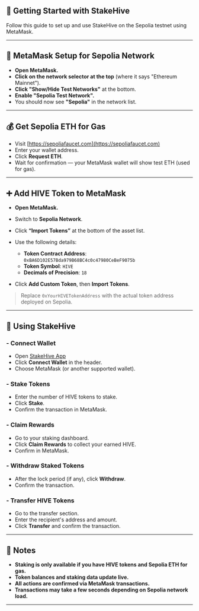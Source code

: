 ## 🧭 Getting Started with StakeHive

Follow this guide to set up and use StakeHive on the Sepolia testnet using MetaMask.

---

## 🔧 MetaMask Setup for Sepolia Network

- **Open MetaMask.**
- **Click on the network selector at the top** (where it says "Ethereum Mainnet").
- **Click "Show/Hide Test Networks"** at the bottom.
- **Enable "Sepolia Test Network".**
- You should now see **"Sepolia"** in the network list.

---

## 💰 Get Sepolia ETH for Gas

- Visit [https://sepoliafaucet.com](https://sepoliafaucet.com)
- Enter your wallet address.
- Click **Request ETH**.
- Wait for confirmation — your MetaMask wallet will show test ETH (used for gas).

---

## ➕ Add HIVE Token to MetaMask

- **Open MetaMask.**
- Switch to **Sepolia Network**.
- Click **“Import Tokens”** at the bottom of the asset list.
- Use the following details:

  - **Token Contract Address**: `0xBA6D102E57Bda979B68BC4c0c47980CeBeF9075b`
  - **Token Symbol**: `HIVE`
  - **Decimals of Precision**: `18`

- Click **Add Custom Token**, then **Import Tokens**.

> Replace `0xYourHIVETokenAddress` with the actual token address deployed on Sepolia.

---

## 🔄 Using StakeHive

### - **Connect Wallet**

- Open [StakeHive App](https://stakehive-defi-dapp.netlify.app/)
- Click **Connect Wallet** in the header.
- Choose MetaMask (or another supported wallet).

### - **Stake Tokens**

- Enter the number of HIVE tokens to stake.
- Click **Stake**.
- Confirm the transaction in MetaMask.

### - **Claim Rewards**

- Go to your staking dashboard.
- Click **Claim Rewards** to collect your earned HIVE.
- Confirm in MetaMask.

### - **Withdraw Staked Tokens**

- After the lock period (if any), click **Withdraw**.
- Confirm the transaction.

### - **Transfer HIVE Tokens**

- Go to the transfer section.
- Enter the recipient's address and amount.
- Click **Transfer** and confirm the transaction.

---

## 📝 Notes

- **Staking is only available if you have HIVE tokens and Sepolia ETH for gas.**
- **Token balances and staking data update live.**
- **All actions are confirmed via MetaMask transactions.**
- **Transactions may take a few seconds depending on Sepolia network load.**

---
